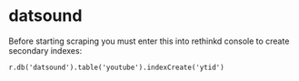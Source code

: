 datsound
========

Before starting scraping you must enter this into rethinkd console to create secondary indexes:
```
r.db('datsound').table('youtube').indexCreate('ytid')
```
